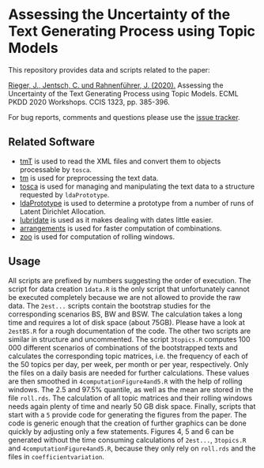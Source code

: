 # Assessing the Uncertainty of the Text Generating Process using Topic Models
This repository provides data and scripts related to the paper: 

[Rieger, J., Jentsch, C. und Rahnenführer, J. (2020).](https://doi.org/10.1007/978-3-030-65965-3_26) Assessing the Uncertainty of the Text Generating Process using Topic Models. ECML PKDD 2020 Workshops. CCIS 1323, pp. 385-396.

For bug reports, comments and questions please use the [issue tracker](https://github.com/JonasRieger/edml2020/issues).

## Related Software
* [tmT](https://github.com/Docma-TU/tmT) is used to read the XML files and convert them to objects processable by ``tosca``.
* [tm](https://CRAN.R-project.org/package=tm) is used for preprocessing the text data.
* [tosca](https://github.com/Docma-TU/tosca) is used for managing and manipulating the text data to a structure requested by ``ldaPrototype``.
* [ldaPrototype](https://github.com/JonasRieger/ldaPrototype) is used to determine a prototype from a number of runs of Latent Dirichlet Allocation.
* [lubridate](https://lubridate.tidyverse.org/) is used as it makes dealing with dates little easier.
* [arrangements](https://randy3k.github.io/arrangements/) is used for faster computation of combinations.
* [zoo](http://zoo.r-forge.r-project.org/) is used for computation of rolling windows.

## Usage
All scripts are prefixed by numbers suggesting the order of execution. The script for data creation `1data.R` is the only script that unfortunately cannot be executed completely because we are not allowed to provide the raw data. The `2est...` scripts contain the bootstrap studies for the corresponding scenarios BS, BW and BSW. The calculation takes a long time and requires a lot of disk space (about 75GB). Please have a look at `2estBS.R` for a rough documentation of the code.  The other two scripts are similar in structure and uncommented. The script `3topics.R` computes 100 000 different scenarios of combinations of the bootstrapped texts and calculates the corresponding topic matrices, i.e. the frequency of each of the 50 topics per day, per week, per month or per year, respectively. Only the files on a daily basis are needed for further calculations. These values are then smoothed in `4computationFigure4and5.R` with the help of rolling windows. The 2.5 and 97.5% quantile, as well as the mean are stored in the file `roll.rds`. The calculation of all topic matrices and their rolling windows needs again plenty of time and nearly 50 GB disk space. Finally, scripts that start with a `5` provide code for generating the figures from the paper. The code is generic enough that the creation of further graphics can be done quickly by adjusting only a few statements. Figures 4, 5 and 6 can be generated without the time consuming calculations of `2est...`, `3topics.R` and `4computationFigure4and5.R`, because they only rely on `roll.rds` and the files in `coefficientvariation`.
